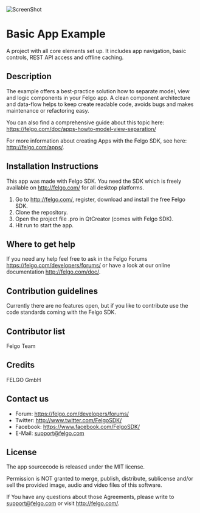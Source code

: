![ScreenShot](http://felgo.com/support/felgo-logo.png)

# Basic App Example
A project with all core elements set up. It includes app navigation, basic controls, REST API access and offline caching.

Description
-----------
The example offers a best-practice solution how to separate model, view and logic components in your Felgo app.
A clean component architecture and data-flow helps to keep create readable code, avoids bugs and makes maintenance or refactoring easy.

You can also find a comprehensive guide about this topic here:
https://felgo.com/doc/apps-howto-model-view-separation/

For more information about creating Apps with the Felgo SDK, see here:
http://felgo.com/apps/.


Installation Instructions
-------------------------
This app was made with Felgo SDK. You need the SDK which is freely available on http://felgo.com/ for all desktop platforms.

1. Go to http://felgo.com/, register, download and install the free Felgo SDK.
2. Clone the repository.
3. Open the project file .pro in QtCreator (comes with Felgo SDK).
4. Hit run to start the app.

Where to get help
-----------------
If you need any help feel free to ask in the Felgo Forums https://felgo.com/developers/forums/ or have a look at our online documentation http://felgo.com/doc/.

Contribution guidelines
-----------------------
Currently there are no features open, but if you like to contribute use the code standards coming with the Felgo SDK.

Contributor list
----------------
Felgo Team

Credits
-------
FELGO GmbH

Contact us
----------
- Forum: https://felgo.com/developers/forums/
- Twitter: http://www.twitter.com/FelgoSDK/
- Facebook: https://www.facebook.com/FelgoSDK/
- E-Mail: support@felgo.com

License
-------
The app sourcecode is released under the MIT license.

Permission is NOT granted to merge, publish, distribute, sublicense and/or
sell the provided image, audio and video files of this software.

If You have any questions about those Agreements, please write to support@felgo.com
or visit http://felgo.com/.
